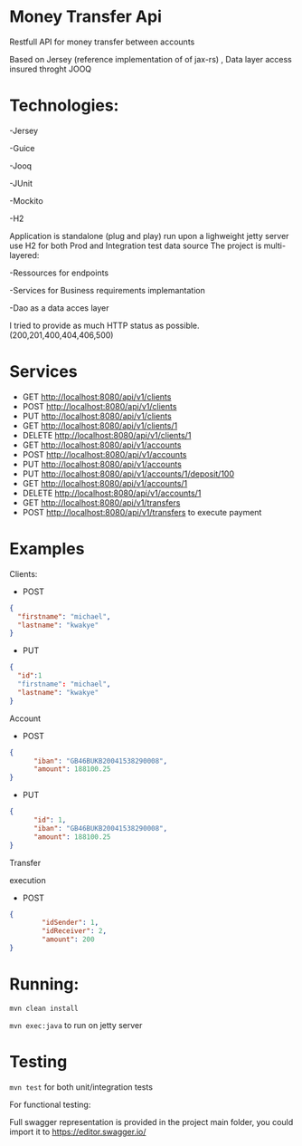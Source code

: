 # Money Transfer Api

Restfull API for money transfer between accounts

Based on Jersey (reference implementation of of jax-rs) , Data layer access insured throght JOOQ

# Technologies:

-Jersey

-Guice

-Jooq

-JUnit

-Mockito

-H2

Application is standalone (plug and play) run upon a lighweight jetty server use H2 for both Prod and Integration test data source
The project is multi-layered:

-Ressources for endpoints

-Services for Business requirements implemantation

-Dao as a data acces layer

I tried to provide as much HTTP status as possible. (200,201,400,404,406,500)


# Services

- GET [http://localhost:8080/api/v1/clients](http://localhost:8080/api/v1/clients)
- POST [http://localhost:8080/api/v1/clients](http://localhost:8080/api/v1/clients)
- PUT [http://localhost:8080/api/v1/clients](http://localhost:8080/api/v1/clients)
- GET [http://localhost:8080/api/v1/clients/1](http://localhost:8080/api/v1/clients/1)
- DELETE [http://localhost:8080/api/v1/clients/1](http://localhost:8080/api/v1/clients/1)
- GET [http://localhost:8080/api/v1/accounts](http://localhost:8080/api/v1/accounts)
- POST [http://localhost:8080/api/v1/accounts](http://localhost:8080/api/v1/accounts)
- PUT [http://localhost:8080/api/v1/accounts](http://localhost:8080/api/v1/accounts)
- PUT [http://localhost:8080/api/v1/accounts/1/deposit/100](http://localhost:8080/api/v1/accounts/1/deposit/100)
- GET [http://localhost:8080/api/v1/accounts/1](http://localhost:8080/api/v1/accounts/1)
- DELETE [http://localhost:8080/api/v1/accounts/1](http://localhost:8080/api/v1/accounts)
- GET [http://localhost:8080/api/v1/transfers](http://localhost:8080/api/v1/transfers)
- POST [http://localhost:8080/api/v1/transfers](http://localhost:8080/api/v1/transfers) to execute payment

# Examples

Clients:


- POST
```json
{
  "firstname": "michael",
  "lastname": "kwakye"
} 
```

- PUT
```json
{
  "id":1
  "firstname": "michael",
  "lastname": "kwakye"
} 
```

Account


- POST


```json
{
      "iban": "GB46BUKB20041538290008",
      "amount": 188100.25
} 
```

- PUT

```json
{
      "id": 1,
      "iban": "GB46BUKB20041538290008",
      "amount": 188100.25
} 
```


Transfer

execution

- POST

```json
{
        "idSender": 1,
        "idReceiver": 2,
        "amount": 200
}
```

# Running:

`mvn clean install`

`mvn exec:java` to run on jetty server

# Testing


`mvn test` for both unit/integration tests

For functional testing: 

Full swagger representation is provided in the project main folder, you could import it to https://editor.swagger.io/


